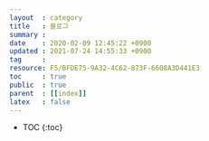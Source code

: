 ```yaml
---
layout  : category
title   : 블로그
summary : 
date    : 2020-02-09 12:45:22 +0900
updated : 2021-07-24 14:55:33 +0900
tag     : 
resource: F5/BFDE75-9A32-4C62-873F-6608A3D441E3
toc     : true
public  : true
parent  : [[index]]
latex   : false
---
```

* TOC
{:toc}


